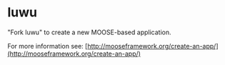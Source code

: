 luwu
=====

"Fork luwu" to create a new MOOSE-based application.

For more information see: [http://mooseframework.org/create-an-app/](http://mooseframework.org/create-an-app/)
